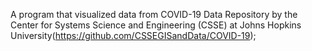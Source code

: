 A program that visualized data from COVID-19 Data Repository by the Center for Systems Science and Engineering (CSSE) at Johns Hopkins University(https://github.com/CSSEGISandData/COVID-19);
